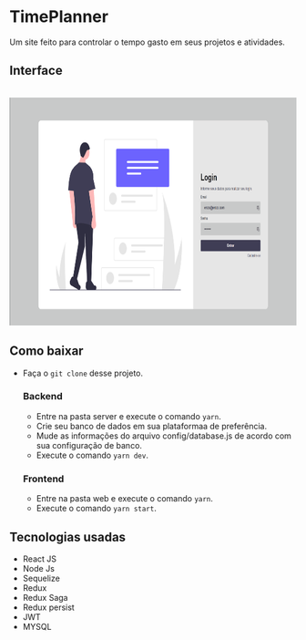 # TimePlanner

Um site feito para controlar o tempo gasto em seus projetos e atividades.

## Interface

<br><img src="https://github.com/enzocsantos18/timeplanner/blob/master/timeplanner.gif" height="400" width="auto" ><br>


## Como baixar
  - Faça o ```git clone``` desse projeto.

    ### Backend
      - Entre na pasta server e execute o comando ``` yarn ```.
      - Crie seu banco de dados em sua plataformaa de preferência.
      - Mude as informações do arquivo config/database.js de acordo com sua configuração de banco.
      - Execute o comando ``` yarn dev ```.
     
    ### Frontend
      - Entre na pasta web e execute o comando ``` yarn ```.
      - Execute o comando ``` yarn start ```.




## Tecnologias usadas
 - React JS
 - Node Js
 - Sequelize
 - Redux
 - Redux Saga
 - Redux persist
 - JWT
 - MYSQL





